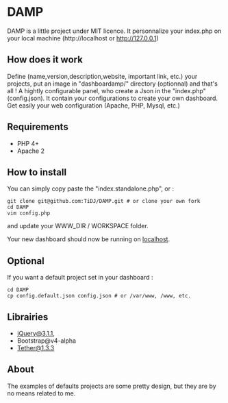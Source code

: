 # DAMP

DAMP is a little project under MIT licence.
It personnalize your index.php on your local machine (http://localhost or http://127.0.0.1)

## How does it work

Define (name,version,description,website, important link, etc.) your projects, put an image in "dashboardamp/" directory (optionnal) and that's all !
A hightly configurable panel, who create a Json in the "index.php" (config.json). It contain your configurations to create your own dashboard.
Get easily your web configuration (Apache, PHP, Mysql, etc.)

## Requirements

- PHP 4+
- Apache 2

## How to install

You can simply copy paste the "index.standalone.php", or :
```
git clone git@github.com:TiDJ/DAMP.git # or clone your own fork
cd DAMP
vim config.php
```
and update your WWW_DIR / WORKSPACE folder.

Your new dashboard should now be running on [localhost](http://localhost/).

## Optional

If you want a default project set in your dashboard :
```
cd DAMP
cp config.default.json config.json # or /var/www, /www, etc.
```

## Librairies
- jQuery@3.1.1,
- Bootstrap@v4-alpha
- Tether@1.3.3

## About

The examples of defaults projects are some pretty design, but they are by no means related to me.
